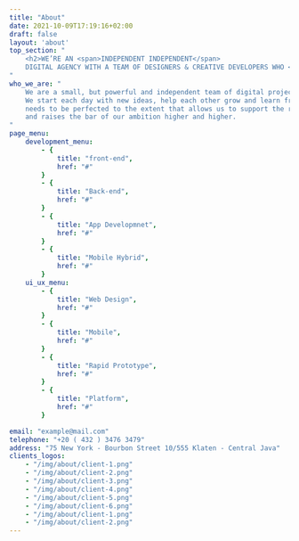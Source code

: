```yaml
---
title: "About"
date: 2021-10-09T17:19:16+02:00
draft: false
layout: 'about'
top_section: "
    <h2>WE’RE AN <span>INDEPENDENT INDEPENDENT</span> 
    DIGITAL AGENCY WITH A TEAM OF DESIGNERS & CREATIVE DEVELOPERS WHO <span> LOVE </span>IN CRAFTING DIGITAL EXPERIENCES</h2>
"
who_we_are: "
    We are a small, but powerful and independent team of digital project creators, truly loving our job.
    We start each day with new ideas, help each other grow and learn from one another. Each project
    needs to be perfected to the extent that allows us to support the reputation of a trusted partner
    and raises the bar of our ambition higher and higher.
"
page_menu:
    development_menu:
        - {
            title: "front-end",
            href: "#"
        }
        - {
            title: "Back-end",
            href: "#"
        }
        - {
            title: "App Developmnet",
            href: "#"
        }
        - {
            title: "Mobile Hybrid",
            href: "#"
        }
    ui_ux_menu:
        - {
            title: "Web Design",
            href: "#"
        }
        - {
            title: "Mobile",
            href: "#"
        }
        - {
            title: "Rapid Prototype",
            href: "#"
        }
        - {
            title: "Platform",
            href: "#"
        }

email: "example@mail.com"
telephone: "+20 ( 432 ) 3476 3479"
address: "75 New York - Bourbon Street 10/555 Klaten - Central Java"
clients_logos:
    - "/img/about/client-1.png"
    - "/img/about/client-2.png"
    - "/img/about/client-3.png"
    - "/img/about/client-4.png"
    - "/img/about/client-5.png"
    - "/img/about/client-6.png"
    - "/img/about/client-1.png"
    - "/img/about/client-2.png"
---
```

